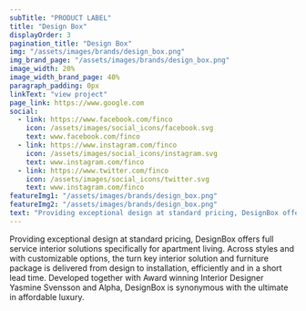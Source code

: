 ```yaml
---
subTitle: "PRODUCT LABEL" 
title: "Design Box"
displayOrder: 3
pagination_title: "Design Box"
img: "/assets/images/brands/design_box.png"
img_brand_page: "/assets/images/brands/design_box.png"
image_width: 20%
image_width_brand_page: 40%
paragraph_padding: 0px
linkText: "view project"
page_link: https://www.google.com
social:
  - link: https://www.facebook.com/finco
    icon: /assets/images/social_icons/facebook.svg
    text: www.facebook.com/finco
  - link: https://www.instagram.com/finco
    icon: /assets/images/social_icons/instagram.svg
    text: www.instagram.com/finco
  - link: https://www.twitter.com/finco
    icon: /assets/images/social_icons/twitter.svg
    text: www.instagram.com/finco
featureImg1: "/assets/images/brands/design_box.png"
featureImg2: "/assets/images/brands/design_box.png"
text: "Providing exceptional design at standard pricing, DesignBox offers full service interior solutions specifically for apartment living. Across styles and with customizable options, the turn key interior solution and furniture package is delivered from design to installation, efficiently and in a short lead time. Developed together with Award winning Interior Designer Yasmine Svensson and Alpha, DesignBox is synonymous with the ultimate in affordable luxury."
---
```

Providing exceptional design at standard pricing, DesignBox offers full service interior solutions specifically for apartment living. Across styles and with customizable options, the turn key interior solution and furniture package is delivered from design to installation, efficiently and in a short lead time. Developed together with Award winning Interior Designer Yasmine Svensson and Alpha, DesignBox is synonymous with the ultimate in affordable luxury.